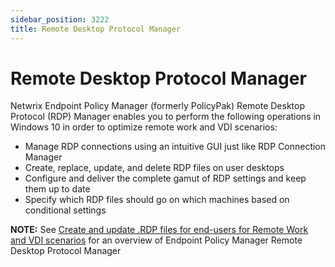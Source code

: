 ```yaml
---
sidebar_position: 3222
title: Remote Desktop Protocol Manager
---
```


# Remote Desktop Protocol Manager

Netwrix Endpoint Policy Manager (formerly PolicyPak) Remote Desktop Protocol (RDP) Manager enables you to perform the following operations in Windows 10 in order to optimize remote work and VDI scenarios:

* Manage RDP connections using an intuitive GUI just like RDP Connection Manager
* Create, replace, update, and delete RDP files on user desktops
* Configure and deliver the complete gamut of RDP settings and keep them up to date
* Specify which RDP files should go on which machines based on conditional settings

**NOTE:** See [Create and update .RDP files for end-users for Remote Work and VDI scenarios](../Video/RemoteDesktopProtocol/VDIScenarios "Create and update .RDP files for end-users for Remote Work and VDI scenarios") for an overview of Endpoint Policy Manager Remote Desktop Protocol Manager